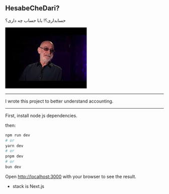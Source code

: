 ## HesabeCheDari?


حسابداری؟! 
بابا حساب چه داری؟

![Siavash](siavash.jpeg)

----

I wrote this project to better understand accounting.

----

First, install node js dependencies.

then:

```bash
npm run dev
# or
yarn dev
# or
pnpm dev
# or
bun dev
```

Open [http://localhost:3000](http://localhost:3000) with your browser to see the result.

- stack is Next.js
